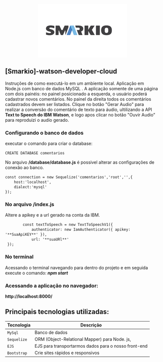 <p align="center">
<img src="simarko.png" alt="My cool logo"/>
</p>  

## [Smarkio]-watson-developer-cloud

Instruções de como executá-lo em um ambiente local.
Aplicação  em Node.js com banco de dados MySQL . 
A aplicação somente de uma página com dois painéis: no painel posicionado a esquerda, o
usuário poderá cadastrar novos comentários. No painel da direita todos os comentários
cadastrados devem ser listados.
Clique no botão "Gerar Audio" para realizar a conversão do comentário de texto para áudio, ultilizando a API **Text to Speech do IBM Watson**, e logo apos clicar no botão "Ouvir Audio" para reproduizi o audio gerado.


### Configurando o banco de dados

executar o comando para criar o database:
````
CREATE DATABASE comentarios
````

No arquivo **/database/database.js**  é possivel alterar as configurações de conexão ao banco.
```
const connection = new Sequelize('comentarios','root','',{
    host:'localhost',
    dialect:'mysql'
});

```
### No arquivo /index.js
Altere a apikey e a url gerado na conta da IBM.
```
        const textToSpeech = new TextToSpeechV1({
            authenticator: new IamAuthenticator({ apikey: '**SuaApiKEY**' }),
            url: '**suaURl**'
 });
``` 
### No terminal
Acessando o terminal navegando para dentro do projeto e em seguida execute o comando:
***npm start***

### Acessando a aplicação no navegador: 
**http://localhost:8000/**

## Principais tecnologias utilizadas:


| Tecnologia                | Descrição                                                                           |            
| ------------------------- | ----------------------------------------------------------------------------------- | 
| `MySql`                   | Banco de dados                                                                      | 
| `Sequelize`               | ORM (Object-Relational Mapper) para Node. js,                                       | 
| `EJS`                     | EJS para transportarmos dados para o nosso front-end                                | 
| `Bootstrap`               | Crie sites rápidos e responsivos                                                    | 




















